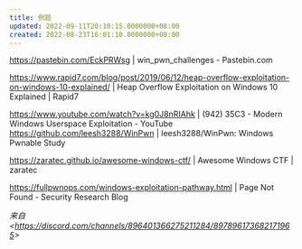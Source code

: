 ```yaml
---
title: 例题
updated: 2022-09-11T20:10:15.0000000+08:00
created: 2022-08-23T16:01:10.0000000+08:00
---
```


<https://pastebin.com/EckPRWsg> \| win_pwn_challenges - Pastebin.com

<https://www.rapid7.com/blog/post/2019/06/12/heap-overflow-exploitation-on-windows-10-explained/> \| Heap Overflow Exploitation on Windows 10 Explained \| Rapid7

<https://www.youtube.com/watch?v=kg0J8nRIAhk> \| (942) 35C3 - Modern Windows Userspace Exploitation - YouTube
<https://github.com/leesh3288/WinPwn> \| leesh3288/WinPwn: Windows Pwnable Study

<https://zaratec.github.io/awesome-windows-ctf/> \| Awesome Windows CTF \| zaratec

<https://fullpwnops.com/windows-exploitation-pathway.html> \| Page Not Found - Security Research Blog

*来自 \<<https://discord.com/channels/896401366275211284/897896173682171965>\>*

